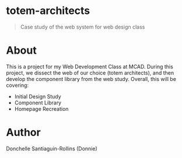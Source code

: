 # totem-architects
>Case study of the web system for web design class

# About
This is a project for my Web Development Class at MCAD. During this project, we dissect the web of our choice (totem architects), and then develop the component library from the web study. Overall, this will be covering:
- Initial Design Study
- Component Library
- Homepage Recreation

# Author
Donchelle Santiaguin-Rollins (Donnie)
